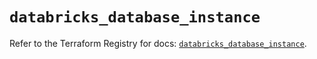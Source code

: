 # `databricks_database_instance`

Refer to the Terraform Registry for docs: [`databricks_database_instance`](https://registry.terraform.io/providers/databricks/databricks/1.90.0/docs/resources/database_instance).
